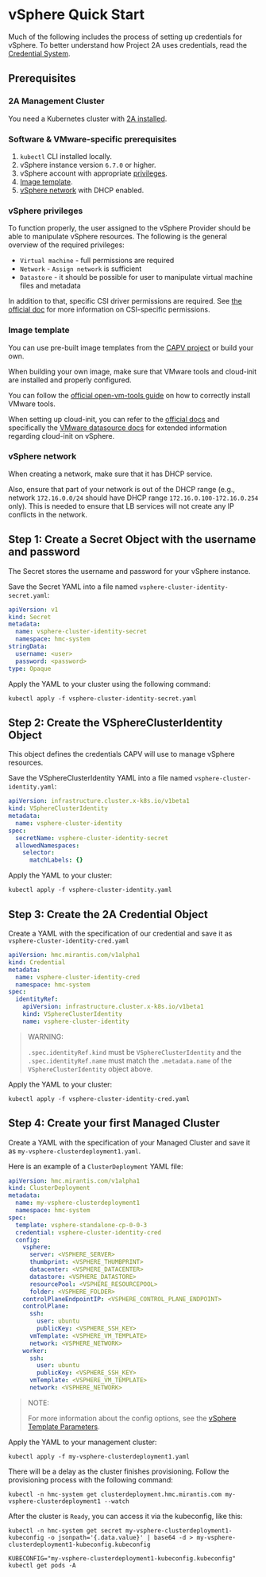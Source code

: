 # vSphere Quick Start

Much of the following includes the process of setting up credentials for vSphere.
To better understand how Project 2A uses credentials, read the
[Credential System](../credential/main.md).

## Prerequisites

### 2A Management Cluster

You need a Kubernetes cluster with [2A installed](2a-installation.md).

### Software & VMware-specific prerequisites

1. `kubectl` CLI installed locally.
2. vSphere instance version `6.7.0` or higher.
3. vSphere account with appropriate [privileges](#vsphere-privileges).
4. [Image template](#image-template).
5. [vSphere network](#vsphere-network) with DHCP enabled.

### vSphere privileges

To function properly, the user assigned to the vSphere Provider should be able
to manipulate vSphere resources. The following is the general overview of the
required privileges:

- `Virtual machine` - full permissions are required
- `Network` - `Assign network` is sufficient
- `Datastore` - it should be possible for user to manipulate virtual machine
  files and metadata

In addition to that, specific CSI driver permissions are required. See
[the official doc](https://docs.vmware.com/en/VMware-vSphere-Container-Storage-Plug-in/2.0/vmware-vsphere-csp-getting-started/GUID-0AB6E692-AA47-4B6A-8CEA-38B754E16567.html)
for more information on CSI-specific permissions.

### Image template

You can use pre-built image templates from the
[CAPV project](https://github.com/kubernetes-sigs/cluster-api-provider-vsphere/blob/main/README.md#kubernetes-versions-with-published-ovas)
or build your own.

When building your own image, make sure that VMware tools and cloud-init are
installed and properly configured.

You can follow the [official open-vm-tools guide](https://docs.vmware.com/en/VMware-Tools/11.0.0/com.vmware.vsphere.vmwaretools.doc/GUID-C48E1F14-240D-4DD1-8D4C-25B6EBE4BB0F.html)
on how to correctly install VMware tools.

When setting up cloud-init, you can refer to the [official docs](https://cloudinit.readthedocs.io/en/latest/index.html)
and specifically the [VMware datasource docs](https://cloudinit.readthedocs.io/en/latest/reference/datasources/vmware.html)
for extended information regarding cloud-init on vSphere.

### vSphere network

When creating a network, make sure that it has DHCP service.

Also, ensure that part of your network is out of the DHCP range (e.g., network
`172.16.0.0/24` should have DHCP range `172.16.0.100-172.16.0.254` only). This
is needed to ensure that LB services will not create any IP conflicts in the
network.

## Step 1: Create a Secret Object with the username and password

The Secret stores the username and password for your vSphere instance.

Save the Secret YAML into a file named `vsphere-cluster-identity-secret.yaml`:

```yaml
apiVersion: v1
kind: Secret
metadata:
  name: vsphere-cluster-identity-secret
  namespace: hmc-system
stringData:
  username: <user>
  password: <password>
type: Opaque
```

Apply the YAML to your cluster using the following command:

```shell
kubectl apply -f vsphere-cluster-identity-secret.yaml
```

## Step 2: Create the VSphereClusterIdentity Object

This object defines the credentials CAPV will use to manage vSphere resources.

Save the VSphereClusterIdentity YAML into a file named `vsphere-cluster-identity.yaml`:

```yaml
apiVersion: infrastructure.cluster.x-k8s.io/v1beta1
kind: VSphereClusterIdentity
metadata:
  name: vsphere-cluster-identity
spec:
  secretName: vsphere-cluster-identity-secret
  allowedNamespaces:
    selector:
      matchLabels: {}
```

Apply the YAML to your cluster:

```shell
kubectl apply -f vsphere-cluster-identity.yaml
```

## Step 3: Create the 2A Credential Object

Create a YAML with the specification of our credential and save it as
`vsphere-cluster-identity-cred.yaml`

```yaml
apiVersion: hmc.mirantis.com/v1alpha1
kind: Credential
metadata:
  name: vsphere-cluster-identity-cred
  namespace: hmc-system
spec:
  identityRef:
    apiVersion: infrastructure.cluster.x-k8s.io/v1beta1
    kind: VSphereClusterIdentity
    name: vsphere-cluster-identity
```

> WARNING:
>
> `.spec.identityRef.kind` must be `VSphereClusterIdentity` and the
> `.spec.identityRef.name` must match the `.metadata.name` of the
> `VSphereClusterIdentity` object above.

Apply the YAML to your cluster:

```shell
kubectl apply -f vsphere-cluster-identity-cred.yaml
```

## Step 4: Create your first Managed Cluster

Create a YAML with the specification of your Managed Cluster and save it as
`my-vsphere-clusterdeployment1.yaml`.

Here is an example of a `ClusterDeployment` YAML file:

```yaml
apiVersion: hmc.mirantis.com/v1alpha1
kind: ClusterDeployment
metadata:
  name: my-vsphere-clusterdeployment1
  namespace: hmc-system
spec:
  template: vsphere-standalone-cp-0-0-3
  credential: vsphere-cluster-identity-cred
  config:
    vsphere:
      server: <VSPHERE_SERVER>
      thumbprint: <VSPHERE_THUMBPRINT>
      datacenter: <VSPHERE_DATACENTER>
      datastore: <VSPHERE_DATASTORE>
      resourcePool: <VSPHERE_RESOURCEPOOL>
      folder: <VSPHERE_FOLDER>
    controlPlaneEndpointIP: <VSPHERE_CONTROL_PLANE_ENDPOINT>
    controlPlane:
      ssh:
        user: ubuntu
        publicKey: <VSPHERE_SSH_KEY>
      vmTemplate: <VSPHERE_VM_TEMPLATE>
      network: <VSPHERE_NETWORK>
    worker:
      ssh:
        user: ubuntu
        publicKey: <VSPHERE_SSH_KEY>
      vmTemplate: <VSPHERE_VM_TEMPLATE>
      network: <VSPHERE_NETWORK>
```

> NOTE:
>
> For more information about the config options, see the
> [vSphere Template Parameters](../clustertemplates/vsphere/template-parameters.md).

Apply the YAML to your management cluster:

```shell
kubectl apply -f my-vsphere-clusterdeployment1.yaml
```

There will be a delay as the cluster finishes provisioning. Follow the
provisioning process with the following command:

```shell
kubectl -n hmc-system get clusterdeployment.hmc.mirantis.com my-vsphere-clusterdeployment1 --watch
```

After the cluster is `Ready`, you can access it via the kubeconfig, like this:

```shell
kubectl -n hmc-system get secret my-vsphere-clusterdeployment1-kubeconfig -o jsonpath='{.data.value}' | base64 -d > my-vsphere-clusterdeployment1-kubeconfig.kubeconfig
```

```shell
KUBECONFIG="my-vsphere-clusterdeployment1-kubeconfig.kubeconfig" kubectl get pods -A
```